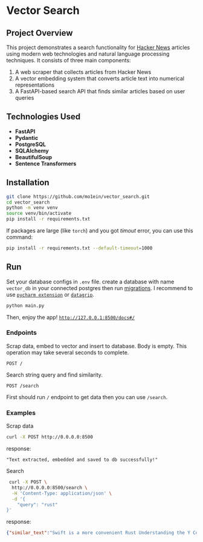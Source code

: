 # Vector Search

## Project Overview

This project demonstrates a search functionality for [Hacker News](https://news.ycombinator.com/) articles using modern web technologies and natural language processing techniques. It consists of three main components:

1. A web scraper that collects articles from Hacker News
2. A vector embedding system that converts article text into numerical representations
3. A FastAPI-based search API that finds similar articles based on user queries

## Technologies Used

- **FastAPI**
- **Pydantic**
- **PostgreSQL**
- **SQLAlchemy**
- **BeautifulSoup**
- **Sentence Transformers**

## Installation
```bash
git clone https://github.com/mo1ein/vector_search.git
cd vector_search
python -m venv venv
source venv/bin/activate
pip install -r requirements.txt
```
If packages are large (like `torch`) and you got _timout_ error, you can use this command:
```bash
pip install -r requirements.txt --default-timeout=1000
```

## Run
Set your database configs in `.env` file. create a database with name `vector_db` in your connected postgres then run [migrations](migrations/init.up.sql).
I recommend to use [`pycharm extension`](https://www.jetbrains.com/help/pycharm/relational-databases.html) or [`datagrip`](https://www.jetbrains.com/datagrip/).
```bash
python main.py
```
Then, enjoy the app!
[`http://127.0.0.1:8500/docs#/`](http://127.0.0.1:8500/docs#/)

### Endpoints
Scrap data, embed to vector and insert to database. Body is empty. This operation may take several seconds to complete.
```
POST /
```

Search string query and find similarity.
```
POST /search
```
First should run `/` endpoint to get data then you can use `/search`.

### Examples

Scrap data
```bash
curl -X POST http://0.0.0.0:8500
```
response:
```text
"Text extracted, embedded and saved to db successfully!" 
```

Search
```bash
 curl -X POST \
  http://0.0.0.0:8500/search \
  -H 'Content-Type: application/json' \
  -d '{
    "query": "rust"
}'
```
response:
```json
{"similar_text":"Swift is a more convenient Rust Understanding the Y Combinator"}
```
